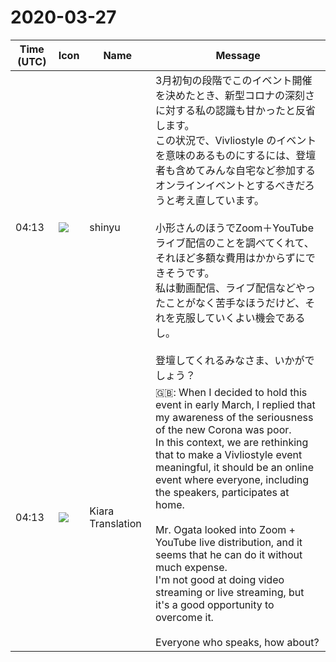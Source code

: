 # 2020-03-27

|Time (UTC)|Icon|Name|Message|
|---|---|---|---|
|04:13|![](https://avatars.slack-edge.com/2018-04-27/354445776386_e258f5ed5ba887b08668_72.jpg)|shinyu|3月初旬の段階でこのイベント開催を決めたとき、新型コロナの深刻さに対する私の認識も甘かったと反省します。<br>この状況で、Vivliostyle のイベントを意味のあるものにするには、登壇者も含めてみんな自宅など参加するオンラインイベントとするべきだろうと考え直しています。<br><br>小形さんのほうでZoom＋YouTubeライブ配信のことを調べてくれて、それほど多額な費用はかからずにできそうです。<br>私は動画配信、ライブ配信などやったことがなく苦手なほうだけど、それを克服していくよい機会であるし。<br><br>登壇してくれるみなさま、いかがでしょう？|
|04:13|![](https://avatars.slack-edge.com/2019-08-21/732685848020_f3f20736795184660348_72.png)|Kiara Translation|🇬🇧: When I decided to hold this event in early March, I replied that my awareness of the seriousness of the new Corona was poor.<br>In this context, we are rethinking that to make a Vivliostyle event meaningful, it should be an online event where everyone, including the speakers, participates at home.<br><br>Mr. Ogata looked into Zoom + YouTube live distribution, and it seems that he can do it without much expense.<br>I'm not good at doing video streaming or live streaming, but it's a good opportunity to overcome it.<br><br>Everyone who speaks, how about?|

